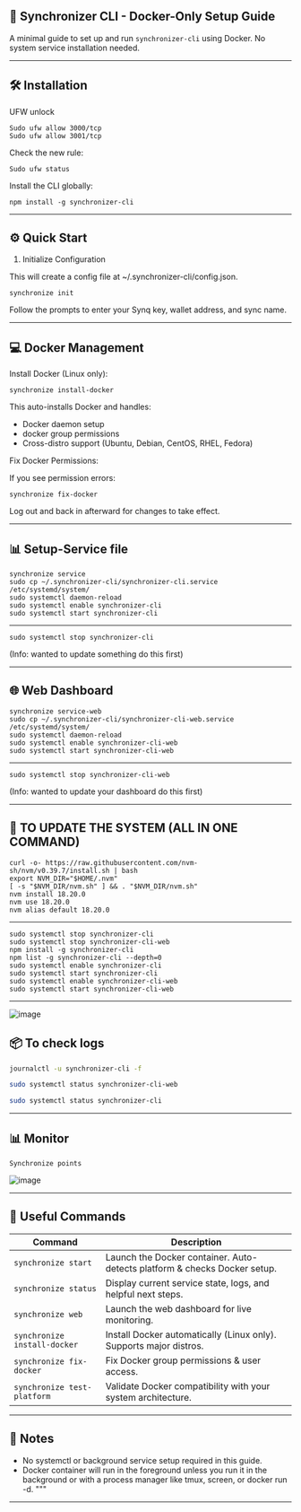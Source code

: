 ## 🚀 Synchronizer CLI - Docker-Only Setup Guide

A minimal guide to set up and run `synchronizer-cli` using Docker. No system service installation needed.

---
## 🛠️ Installation

UFW unlock

    Sudo ufw allow 3000/tcp
    Sudo ufw allow 3001/tcp

Check the new rule:

    Sudo ufw status

Install the CLI globally:

    npm install -g synchronizer-cli

---
## ⚙️ Quick Start

1. Initialize Configuration

This will create a config file at ~/.synchronizer-cli/config.json.

    synchronize init
    

Follow the prompts to enter your Synq key, wallet address, and sync name.

---
## 💻 Docker Management

Install Docker (Linux only):

    synchronize install-docker

This auto-installs Docker and handles:
- Docker daemon setup
- docker group permissions
- Cross-distro support (Ubuntu, Debian, CentOS, RHEL, Fedora)

Fix Docker Permissions:

If you see permission errors:

    synchronize fix-docker

Log out and back in afterward for changes to take effect.

---

## 📊 Setup-Service file

    synchronize service
    sudo cp ~/.synchronizer-cli/synchronizer-cli.service /etc/systemd/system/
    sudo systemctl daemon-reload
    sudo systemctl enable synchronizer-cli
    sudo systemctl start synchronizer-cli

---
    sudo systemctl stop synchronizer-cli
(Info: wanted to update something do this first)

---
    

## 🌐 Web Dashboard

    synchronize service-web
    sudo cp ~/.synchronizer-cli/synchronizer-cli-web.service /etc/systemd/system/
    sudo systemctl daemon-reload
    sudo systemctl enable synchronizer-cli-web
    sudo systemctl start synchronizer-cli-web

---
    sudo systemctl stop synchronizer-cli-web
(Info: wanted to update your dashboard do this first)

---

## 🤖 TO UPDATE THE SYSTEM (ALL IN ONE COMMAND)

    curl -o- https://raw.githubusercontent.com/nvm-sh/nvm/v0.39.7/install.sh | bash
    export NVM_DIR="$HOME/.nvm"
    [ -s "$NVM_DIR/nvm.sh" ] && . "$NVM_DIR/nvm.sh"
    nvm install 18.20.0
    nvm use 18.20.0
    nvm alias default 18.20.0

----

    sudo systemctl stop synchronizer-cli
    sudo systemctl stop synchronizer-cli-web
    npm install -g synchronizer-cli
    npm list -g synchronizer-cli --depth=0
    sudo systemctl enable synchronizer-cli
    sudo systemctl start synchronizer-cli
    sudo systemctl enable synchronizer-cli-web
    sudo systemctl start synchronizer-cli-web

----

![image](https://github.com/user-attachments/assets/86d259a1-dfb2-4359-8960-b80183e4fcab)



## 📦 To check logs

```bash
journalctl -u synchronizer-cli -f
```
```bash
sudo systemctl status synchronizer-cli-web
```
```bash
sudo systemctl status synchronizer-cli
```

---

## 📊 Monitor

    Synchronize points

![image](https://github.com/user-attachments/assets/15153dd7-480a-4812-a58a-77ca13a18565)


    
---


## 🧰 Useful Commands

| Command                      | Description                                                               |
| ---------------------------- | ------------------------------------------------------------------------- |
| `synchronize start`          | Launch the Docker container. Auto-detects platform & checks Docker setup. |
| `synchronize status`         | Display current service state, logs, and helpful next steps.              |
| `synchronize web`            | Launch the web dashboard for live monitoring.                             |
| `synchronize install-docker` | Install Docker automatically (Linux only). Supports major distros.        |
| `synchronize fix-docker`     | Fix Docker group permissions & user access.                               |
| `synchronize test-platform`  | Validate Docker compatibility with your system architecture.              |
    
---

## 📎 Notes

- No systemctl or background service setup required in this guide.
- Docker container will run in the foreground unless you run it in the background or with a process manager like tmux, screen, or docker run -d.
"""

---
